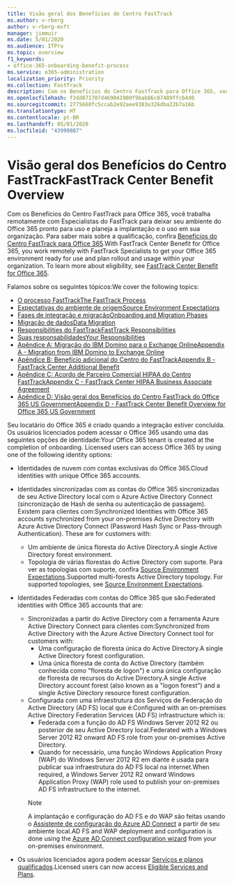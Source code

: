 ```yaml
---
title: Visão geral dos Benefícios do Centro FastTrack
ms.author: v-rberg
author: v-rberg-msft
manager: jimmuir
ms.date: 5/01/2020
ms.audience: ITPro
ms.topic: overview
f1_keywords:
- office-365-onboarding-benefit-process
ms.service: o365-administration
localization_priority: Priority
ms.collection: FastTrack
description: Com os Benefícios do Centro FastTrack para Office 365, você trabalha remotamente com Especialistas do FastTrack para deixar seu ambiente do Office 365 pronto para uso e planeja a implantação e o uso em sua organização. Para saber mais sobre a qualificação, confira Benefícios do Centro FastTrack para Office 365.
ms.openlocfilehash: f3dd071707d469041900f9bab86c07489ffcb4d0
ms.sourcegitcommit: 2775660fc5ccab2e92aee9383e326dba22b7a16b
ms.translationtype: HT
ms.contentlocale: pt-BR
ms.lasthandoff: 05/01/2020
ms.locfileid: "43999887"
---
```

# <a name="fasttrack-center-benefit-overview"></a><span data-ttu-id="90b40-104">Visão geral dos Benefícios do Centro FastTrack</span><span class="sxs-lookup"><span data-stu-id="90b40-104">FastTrack Center Benefit Overview</span></span>

<span data-ttu-id="90b40-p102">Com os Benefícios do Centro FastTrack para Office 365, você trabalha remotamente com Especialistas do FastTrack para deixar seu ambiente do Office 365 pronto para uso e planeja a implantação e o uso em sua organização. Para saber mais sobre a qualificação, confira [Benefícios do Centro FastTrack para Office 365](O365-fasttrack-benefit-for-office-365.md).</span><span class="sxs-lookup"><span data-stu-id="90b40-p102">With FastTrack Center Benefit for Office 365, you work remotely with FastTrack Specialists to get your Office 365 environment ready for use and plan rollout and usage within your organization. To learn more about eligibility, see [FastTrack Center Benefit for Office 365](O365-fasttrack-benefit-for-office-365.md).</span></span>
  
<span data-ttu-id="90b40-107">Falamos sobre os seguintes tópicos:</span><span class="sxs-lookup"><span data-stu-id="90b40-107">We cover the following topics:</span></span>
- [<span data-ttu-id="90b40-108">O processo FastTrack</span><span class="sxs-lookup"><span data-stu-id="90b40-108">The FastTrack Process</span></span>](O365-fasttrack-process.md) 
- [<span data-ttu-id="90b40-109">Expectativas do ambiente de origem</span><span class="sxs-lookup"><span data-stu-id="90b40-109">Source Environment Expectations</span></span>](O365-source-environment-expectations.md)
- [<span data-ttu-id="90b40-110">Fases de integração e migração</span><span class="sxs-lookup"><span data-stu-id="90b40-110">Onboarding and Migration Phases</span></span>](O365-onboarding-and-migration.md)
- [<span data-ttu-id="90b40-111">Migração de dados</span><span class="sxs-lookup"><span data-stu-id="90b40-111">Data Migration</span></span>](O365-data-migration.md)
- [<span data-ttu-id="90b40-112">Responsibilities do FastTrack</span><span class="sxs-lookup"><span data-stu-id="90b40-112">FastTrack Responsibilities</span></span>](O365-fasttrack-responsibilities.md)
- [<span data-ttu-id="90b40-113">Suas responsabilidades</span><span class="sxs-lookup"><span data-stu-id="90b40-113">Your Responsibilities</span></span>](O365-your-responsibilities.md) 
- [<span data-ttu-id="90b40-114">Apêndice A: Migração do IBM Domino para o Exchange Online</span><span class="sxs-lookup"><span data-stu-id="90b40-114">Appendix A - Migration from IBM Domino to Exchange Online</span></span>](O365-from-ibm-domino-to-exchange-online.md)
- [<span data-ttu-id="90b40-115">Apêndice B: Benefício adicional do Centro do FastTrack</span><span class="sxs-lookup"><span data-stu-id="90b40-115">Appendix B - FastTrack Center Additional Benefit</span></span>](O365-fasttrack-additional-benefits.md)
- [<span data-ttu-id="90b40-116">Apêndice C: Acordo de Parceiro Comercial HIPAA do Centro FastTrack</span><span class="sxs-lookup"><span data-stu-id="90b40-116">Appendix C - FastTrack Center HIPAA Business Associate Agreement</span></span>](O365-hipaa-business-associate-agreement.md)
- [<span data-ttu-id="90b40-117">Apêndice D: Visão geral dos Benefícios do Centro FastTrack do Office 365 US Government</span><span class="sxs-lookup"><span data-stu-id="90b40-117">Appendix D - FastTrack Center Benefit Overview for Office 365 US Government</span></span>](US-Gov-appendix-overview.md)
    
<span data-ttu-id="90b40-p103">Seu locatário do Office 365 é criado quando a integração estiver concluída. Os usuários licenciados podem acessar o Office 365 usando uma das seguintes opções de identidade:</span><span class="sxs-lookup"><span data-stu-id="90b40-p103">Your Office 365 tenant is created at the completion of onboarding. Licensed users can access Office 365 by using one of the following identity options:</span></span>
- <span data-ttu-id="90b40-120">Identidades de nuvem com contas exclusivas do Office 365.</span><span class="sxs-lookup"><span data-stu-id="90b40-120">Cloud identities with unique Office 365 accounts.</span></span>
- <span data-ttu-id="90b40-p104">Identidades sincronizadas com as contas do Office 365 sincronizadas de seu Active Directory local com o Azure Active Directory Connect (sincronização de Hash de senha ou autenticação de passagem). Existem para clientes com:</span><span class="sxs-lookup"><span data-stu-id="90b40-p104">Synchronized Identities with Office 365 accounts synchronized from your on-premises Active Directory with Azure Active Directory Connect (Password Hash Sync or Pass-through Authentication). These are for customers with:</span></span>
  - <span data-ttu-id="90b40-123">Um ambiente de única floresta do Active Directory.</span><span class="sxs-lookup"><span data-stu-id="90b40-123">A single Active Directory forest environment.</span></span>
  - <span data-ttu-id="90b40-p105">Topologia de várias florestas do Active Directory com suporte. Para ver as topologias com suporte, confira [Source Environment Expectations](O365-source-environment-expectations.md).</span><span class="sxs-lookup"><span data-stu-id="90b40-p105">Supported multi-forests Active Directory topology. For supported topologies, see [Source Environment Expectations](O365-source-environment-expectations.md).</span></span>
- <span data-ttu-id="90b40-126">Identidades Federadas com contas do Office 365 que são:</span><span class="sxs-lookup"><span data-stu-id="90b40-126">Federated identities with Office 365 accounts that are:</span></span>
  - <span data-ttu-id="90b40-127">Sincronizadas a partir do Active Directory com a ferramenta Azure Active Directory Connect para clientes com:</span><span class="sxs-lookup"><span data-stu-id="90b40-127">Synchronized from Active Directory with the Azure Active Directory Connect tool for customers with:</span></span>
      - <span data-ttu-id="90b40-128">Uma configuração de floresta única do Active Directory.</span><span class="sxs-lookup"><span data-stu-id="90b40-128">A single Active Directory forest configuration.</span></span>
      - <span data-ttu-id="90b40-129">Uma única floresta de conta do Active Directory (também conhecida como "floresta de logon") e uma única configuração de floresta de recursos do Active Directory.</span><span class="sxs-lookup"><span data-stu-id="90b40-129">A single Active Directory account forest (also known as a "logon forest") and a single Active Directory resource forest configuration.</span></span>
  - <span data-ttu-id="90b40-130">Configurada com uma infraestrutura dos Serviços de Federação do Active Directory (AD FS) local que é:</span><span class="sxs-lookup"><span data-stu-id="90b40-130">Configured with an on-premises Active Directory Federation Services (AD FS) infrastructure which is:</span></span>
      - <span data-ttu-id="90b40-131">Federada com a função do AD FS Windows Server 2012 R2 ou posterior de seu Active Directory local.</span><span class="sxs-lookup"><span data-stu-id="90b40-131">Federated with a Windows Server 2012 R2 onward AD FS role from your on-premises Active Directory.</span></span>
      - <span data-ttu-id="90b40-132">Quando for necessário, uma função Windows Application Proxy (WAP) do Windows Server 2012 R2 em diante é usada para publicar sua infraestrutura do AD FS local na internet.</span><span class="sxs-lookup"><span data-stu-id="90b40-132">When required, a Windows Server 2012 R2 onward Windows Application Proxy (WAP) role used to publish your on-premises AD FS infrastructure to the internet.</span></span>
    > [!NOTE]
    > <span data-ttu-id="90b40-133">A implantação e configuração do AD FS e do WAP são feitas usando o [Assistente de configuração do Azure AD Connect](https://go.microsoft.com/fwlink/?linkid=844794) a partir de seu ambiente local.</span><span class="sxs-lookup"><span data-stu-id="90b40-133">AD FS and WAP deployment and configuration is done using the [Azure AD Connect configuration wizard](https://go.microsoft.com/fwlink/?linkid=844794) from your on-premises environment.</span></span> 
  
- <span data-ttu-id="90b40-134">Os usuários licenciados agora podem acessar [Serviços e planos qualificados](M365-eligible-services-and-plans.md).</span><span class="sxs-lookup"><span data-stu-id="90b40-134">Licensed users can now access [Eligible Services and Plans](M365-eligible-services-and-plans.md).</span></span>

